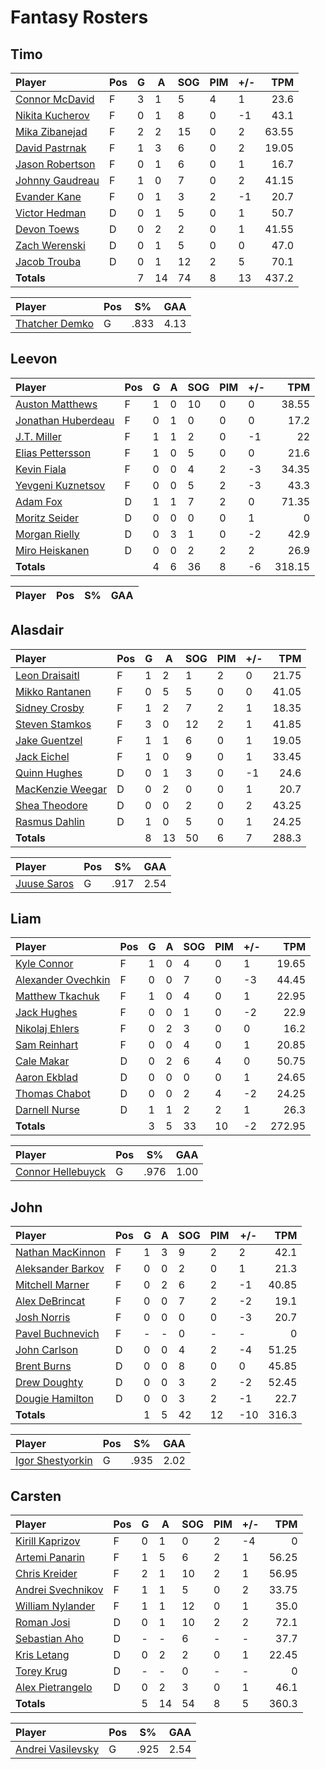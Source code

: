 # Fantasy Rosters
## Timo
| Player | Pos | G | A | SOG | PIM | +/- | TPM |
| :----- | --- | - | - | --- | --- | --- | --: |
| [Connor McDavid](https://www.eliteprospects.com/player/183442/connor-mcdavid) | F | 3 | 1 | 5 | 4 | 1 | 23.6 |
| [Nikita Kucherov](https://www.eliteprospects.com/player/77237/nikita-kucherov) | F | 0 | 1 | 8 | 0 | -1 | 43.1 |
| [Mika Zibanejad](https://www.eliteprospects.com/player/23856/mika-zibanejad) | F | 2 | 2 | 15 | 0 | 2 | 63.55 |
| [David Pastrnak](https://www.eliteprospects.com/player/130383/david-pastrnak) | F | 1 | 3 | 6 | 0 | 2 | 19.05 |
| [Jason Robertson](https://www.eliteprospects.com/player/201455/jason-robertson) | F | 0 | 1 | 6 | 0 | 1 | 16.7 |
| [Johnny Gaudreau](https://www.eliteprospects.com/player/88391/johnny-gaudreau) | F | 1 | 0 | 7 | 0 | 2 | 41.15 |
| [Evander Kane](https://www.eliteprospects.com/player/14657/evander-kane) | F | 0 | 1 | 3 | 2 | -1 | 20.7 |
| [Victor Hedman](https://www.eliteprospects.com/player/6007/victor-hedman) | D | 0 | 1 | 5 | 0 | 1 | 50.7 |
| [Devon Toews](https://www.eliteprospects.com/player/59575/devon-toews) | D | 0 | 2 | 2 | 0 | 1 | 41.55 |
| [Zach Werenski](https://www.eliteprospects.com/player/186311/zach-werenski) | D | 0 | 1 | 5 | 0 | 0 | 47.0 |
| [Jacob Trouba](https://www.eliteprospects.com/player/90349/jacob-trouba) | D | 0 | 1 | 12 | 2 | 5 | 70.1 |
| **Totals** | | 7 | 14 | 74 | 8 | 13 | 437.2 |

| Player | Pos | S% | GAA |
| :----- | --- | -- | --: |
| [Thatcher Demko](https://www.eliteprospects.com/player/155248/thatcher-demko) | G | .833 | 4.13 |
## Leevon
| Player | Pos | G | A | SOG | PIM | +/- | TPM |
| :----- | --- | - | - | --- | --- | --- | --: |
| [Auston Matthews](https://www.eliteprospects.com/player/199898/auston-matthews) | F | 1 | 0 | 10 | 0 | 0 | 38.55 |
| [Jonathan Huberdeau](https://www.eliteprospects.com/player/45261/jonathan-huberdeau) | F | 0 | 1 | 0 | 0 | 0 | 17.2 |
| [J.T. Miller](https://www.eliteprospects.com/player/38624/j.t.-miller) | F | 1 | 1 | 2 | 0 | -1 | 22 |
| [Elias Pettersson](https://www.eliteprospects.com/player/266336/elias-pettersson) | F | 1 | 0 | 5 | 0 | 0 | 21.6 |
| [Kevin Fiala](https://www.eliteprospects.com/player/87971/kevin-fiala) | F | 0 | 0 | 4 | 2 | -3 | 34.35 |
| [Yevgeni Kuznetsov](https://www.eliteprospects.com/player/34777/yevgeni-kuznetsov) | F | 0 | 0 | 5 | 2 | -3 | 43.3 |
| [Adam Fox](https://www.eliteprospects.com/player/248380/adam-fox) | D | 1 | 1 | 7 | 2 | 0 | 71.35 |
| [Moritz Seider](https://www.eliteprospects.com/player/258987/moritz-seider) | D | 0 | 0 | 0 | 0 | 1 | 0 |
| [Morgan Rielly](https://www.eliteprospects.com/player/41184/morgan-rielly) | D | 0 | 3 | 1 | 0 | -2 | 42.9 |
| [Miro Heiskanen](https://www.eliteprospects.com/player/250075/miro-heiskanen) | D | 0 | 0 | 2 | 2 | 2 | 26.9 |
| **Totals** | | 4 | 6 | 36 | 8 | -6 | 318.15 |

| Player | Pos | S% | GAA |
| :----- | --- | -- | --: |
## Alasdair
| Player | Pos | G | A | SOG | PIM | +/- | TPM |
| :----- | --- | - | - | --- | --- | --- | --: |
| [Leon Draisaitl](https://www.eliteprospects.com/player/71913/leon-draisaitl) | F | 1 | 2 | 1 | 2 | 0 | 21.75 |
| [Mikko Rantanen](https://www.eliteprospects.com/player/91186/mikko-rantanen) | F | 0 | 5 | 5 | 0 | 0 | 41.05 |
| [Sidney Crosby](https://www.eliteprospects.com/player/6146/sidney-crosby) | F | 1 | 2 | 7 | 2 | 1 | 18.35 |
| [Steven Stamkos](https://www.eliteprospects.com/player/11113/steven-stamkos) | F | 3 | 0 | 12 | 2 | 1 | 41.85 |
| [Jake Guentzel](https://www.eliteprospects.com/player/199870/jake-guentzel) | F | 1 | 1 | 6 | 0 | 1 | 19.05 |
| [Jack Eichel](https://www.eliteprospects.com/player/191959/jack-eichel) | F | 1 | 0 | 9 | 0 | 1 | 33.45 |
| [Quinn Hughes](https://www.eliteprospects.com/player/201671/quinn-hughes) | D | 0 | 1 | 3 | 0 | -1 | 24.6 |
| [MacKenzie Weegar](https://www.eliteprospects.com/player/97908/mackenzie-weegar) | D | 0 | 2 | 0 | 0 | 1 | 20.7 |
| [Shea Theodore](https://www.eliteprospects.com/player/101581/shea-theodore) | D | 0 | 0 | 2 | 0 | 2 | 43.25 |
| [Rasmus Dahlin](https://www.eliteprospects.com/player/310545/rasmus-dahlin) | D | 1 | 0 | 5 | 0 | 1 | 24.25 |
| **Totals** | | 8 | 13 | 50 | 6 | 7 | 288.3 |

| Player | Pos | S% | GAA |
| :----- | --- | -- | --: |
| [Juuse Saros](https://www.eliteprospects.com/player/50744/juuse-saros) | G | .917 | 2.54 |
## Liam
| Player | Pos | G | A | SOG | PIM | +/- | TPM |
| :----- | --- | - | - | --- | --- | --- | --: |
| [Kyle Connor](https://www.eliteprospects.com/player/177671/kyle-connor) | F | 1 | 0 | 4 | 0 | 1 | 19.65 |
| [Alexander Ovechkin](https://www.eliteprospects.com/player/4230/alexander-ovechkin) | F | 0 | 0 | 7 | 0 | -3 | 44.45 |
| [Matthew Tkachuk](https://www.eliteprospects.com/player/233030/matthew-tkachuk) | F | 1 | 0 | 4 | 0 | 1 | 22.95 |
| [Jack Hughes](https://www.eliteprospects.com/player/305432/jack-hughes) | F | 0 | 0 | 1 | 0 | -2 | 22.9 |
| [Nikolaj Ehlers](https://www.eliteprospects.com/player/66581/nikolaj-ehlers) | F | 0 | 2 | 3 | 0 | 0 | 16.2 |
| [Sam Reinhart](https://www.eliteprospects.com/player/95032/sam-reinhart) | F | 0 | 0 | 4 | 0 | 1 | 20.85 |
| [Cale Makar](https://www.eliteprospects.com/player/199655/cale-makar) | D | 0 | 2 | 6 | 4 | 0 | 50.75 |
| [Aaron Ekblad](https://www.eliteprospects.com/player/49042/aaron-ekblad) | D | 0 | 0 | 0 | 0 | 1 | 24.65 |
| [Thomas Chabot](https://www.eliteprospects.com/player/213607/thomas-chabot) | D | 0 | 0 | 2 | 4 | -2 | 24.25 |
| [Darnell Nurse](https://www.eliteprospects.com/player/97352/darnell-nurse) | D | 1 | 1 | 2 | 2 | 1 | 26.3 |
| **Totals** | | 3 | 5 | 33 | 10 | -2 | 272.95 |

| Player | Pos | S% | GAA |
| :----- | --- | -- | --: |
| [Connor Hellebuyck](https://www.eliteprospects.com/player/142796/connor-hellebuyck) | G | .976 | 1.00 |
## John
| Player | Pos | G | A | SOG | PIM | +/- | TPM |
| :----- | --- | - | - | --- | --- | --- | --: |
| [Nathan MacKinnon](https://www.eliteprospects.com/player/99204/nathan-mackinnon) | F | 1 | 3 | 9 | 2 | 2 | 42.1 |
| [Aleksander Barkov](https://www.eliteprospects.com/player/50044/aleksander-barkov) | F | 0 | 0 | 2 | 0 | 1 | 21.3 |
| [Mitchell Marner](https://www.eliteprospects.com/player/223194/mitchell-marner) | F | 0 | 2 | 6 | 2 | -1 | 40.85 |
| [Alex DeBrincat](https://www.eliteprospects.com/player/231275/alex-debrincat) | F | 0 | 0 | 7 | 2 | -2 | 19.1 |
| [Josh Norris](https://www.eliteprospects.com/player/273954/josh-norris) | F | 0 | 0 | 0 | 0 | -3 | 20.7 |
| [Pavel Buchnevich](https://www.eliteprospects.com/player/158906/pavel-buchnevich) | F | - | - | 0 | - | - | 0 |
| [John Carlson](https://www.eliteprospects.com/player/18590/john-carlson) | D | 0 | 0 | 4 | 2 | -4 | 51.25 |
| [Brent Burns](https://www.eliteprospects.com/player/9103/brent-burns) | D | 0 | 0 | 8 | 0 | 0 | 45.85 |
| [Drew Doughty](https://www.eliteprospects.com/player/10430/drew-doughty) | D | 0 | 0 | 3 | 2 | -2 | 52.45 |
| [Dougie Hamilton](https://www.eliteprospects.com/player/45596/dougie-hamilton) | D | 0 | 0 | 3 | 2 | -1 | 22.7 |
| **Totals** | | 1 | 5 | 42 | 12 | -10 | 316.3 |

| Player | Pos | S% | GAA |
| :----- | --- | -- | --: |
| [Igor Shestyorkin](https://www.eliteprospects.com/player/195577/igor-shestyorkin) | G | .935 | 2.02 |
## Carsten
| Player | Pos | G | A | SOG | PIM | +/- | TPM |
| :----- | --- | - | - | --- | --- | --- | --: |
| [Kirill Kaprizov](https://www.eliteprospects.com/player/265645/kirill-kaprizov) | F | 0 | 1 | 0 | 2 | -4 | 0 |
| [Artemi Panarin](https://www.eliteprospects.com/player/24664/artemi-panarin) | F | 1 | 5 | 6 | 2 | 1 | 56.25 |
| [Chris Kreider](https://www.eliteprospects.com/player/37998/chris-kreider) | F | 2 | 1 | 10 | 2 | 1 | 56.95 |
| [Andrei Svechnikov](https://www.eliteprospects.com/player/328556/andrei-svechnikov) | F | 1 | 1 | 5 | 0 | 2 | 33.75 |
| [William Nylander](https://www.eliteprospects.com/player/38703/william-nylander) | F | 1 | 1 | 12 | 0 | 1 | 35.0 |
| [Roman Josi](https://www.eliteprospects.com/player/12668/roman-josi) | D | 0 | 1 | 10 | 2 | 2 | 72.1 |
| [Sebastian Aho](https://www.eliteprospects.com/player/67208/sebastian-aho) | D | - | - | 6 | - | - | 37.7 |
| [Kris Letang](https://www.eliteprospects.com/player/9189/kris-letang) | D | 0 | 2 | 2 | 0 | 1 | 22.45 |
| [Torey Krug](https://www.eliteprospects.com/player/37747/torey-krug) | D | - | - | 0 | - | - | 0 |
| [Alex Pietrangelo](https://www.eliteprospects.com/player/11317/alex-pietrangelo) | D | 0 | 2 | 3 | 0 | 1 | 46.1 |
| **Totals** | | 5 | 14 | 54 | 8 | 5 | 360.3 |

| Player | Pos | S% | GAA |
| :----- | --- | -- | --: |
| [Andrei Vasilevsky](https://www.eliteprospects.com/player/70424/andrei-vasilevsky) | G | .925 | 2.54 |
